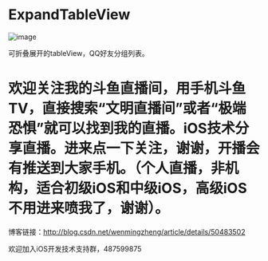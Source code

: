 # ExpandTableView

![image](https://github.com/zhengwenming/ExpandTableView/blob/master/ExpandTableView/Resources/QQList.gif) 

可折叠展开的tableView，QQ好友分组列表。

# 欢迎关注我的斗鱼直播间，用手机斗鱼TV，直接搜索“文明直播间”或者“极端恐惧”就可以找到我的直播。iOS技术分享直播。进来点一下关注，谢谢，开播会有推送到大家手机。（个人直播，非机构，适合初级iOS和中级iOS，高级iOS不用进来喷我了，谢谢）。

博客链接：http://blog.csdn.net/wenmingzheng/article/details/50483502


欢迎加入iOS开发技术支持群，487599875
